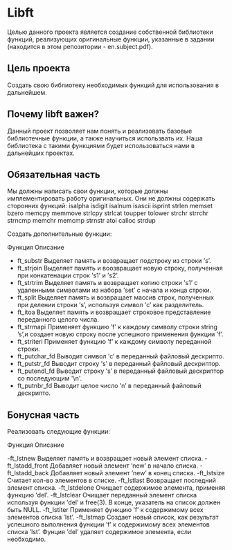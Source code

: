 # Libft
Целью данного проекта является создание собственной библиотеки функций, реализующих оригинальные функции, указанные в задании (находится в этом репозитории - en.subject.pdf).

Цель проекта
--
Создать свою библиотеку необходимых функций для использования в дальнейшем.

Почему libft важен?
--
Данный проект позволяет нам понять и реализовать базовые библиотечные функции, а также научиться использвать их. Наша библиотека с такими функциями будет использоваться нами в дальнейших проектах.

Обязательная часть
--
Мы должны написать свои функции, которые должны имплементировать работу оригинальных. Они не должны содержать сторонних функций:
isalpha	isdigit	isalnum	isascii
isprint	strlen	memset	bzero
memcpy	memmove	strlcpy	strlcat
toupper	tolower	strchr	strrchr
strncmp	memchr	memcmp	strnstr
atoi	calloc	strdup

Создать дополнительные функции:

Функция	Описание

- ft_substr	Выделяет память и возвращает подстроку из строки ’s’.
- ft_strjoin	Выделяет память и воозвращает новую строку, полученная при конкатенации строк ’s1’ и ’s2’.
- ft_strtrim	Выделяет память и возвращает копию строки ’s1’ с удаленными символами из набора ’set’ с начала и конца строки.
- ft_split	Выделяет память и возвращает массив строк, полученных при делении строки ’s’, используя символ ’c’ как разделитель.
- ft_itoa	Выделяет память и возвращает строковое представление переданного целого числа.
- ft_strmapi	Применяет функцию ’f’ к каждому символу строки string ’s’,и создает новую строку после успешного применения функции ’f’.
- ft_striteri	Применяет функцию ’f’ к каждому символу переданной строки.
- ft_putchar_fd	Выводит символ ’c’ в переданный файловый дескрипто.
- ft_putstr_fd	Выводит строку ’s’ в переданный файловый дескриптор.
- ft_putendl_fd	Выводит строку ’s’ в переданный файловый дескриптор со последующим '\n'.
- ft_putnbr_fd	Выводит целое число ’n’ в переданный файловый дескрипто.

Бонусная часть
--
Реализовать следующие функции:

Функция	Описание

-ft_lstnew	Выделяет память и возвращает новый элемент списка.
-ft_lstadd_front	Добавляет новый элемент ’new’ в начало списка.
-ft_lstadd_back	Добавляет новый элемент ’new’ в конец списка.
-ft_lstsize	Считает кол-во элементов в списке.
-ft_lstlast	Возвращает последний элемент списка.
-ft_lstdelone	Очищает содержимое элемента, применяя функцию ’del’.
-ft_lstclear	Очищает переданный элемент списка используя функции ’del’ и free(3). В конце, указатель на список должен быть NULL.
-ft_lstiter	Применяет функцию ’f’ к содержимому всех элементов списка ’lst’.
-ft_lstmap	Создает новый список, как результат успешного выполнения функции ’f’ к содержимому всех элементов списка ’lst’. Фунция ’del’ удаляет содержимое элемента, если необходимо.
